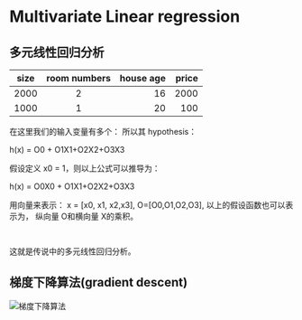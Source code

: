 
# Multivariate Linear regression

## 多元线性回归分析
| size        | room numbers    | house age  | price|
| ------------- |:-------------:| -----:|-----:|
| 2000      | 2 | 16 |2000|
| 1000      | 1 | 20 | 100 |
在这里我们的输入变量有多个：
所以其  hypothesis：

  h(x) = O0 + O1X1+O2X2+O3X3

 假设定义 x0 = 1，则以上公式可以推导为：

  h(x) = O0X0 + O1X1+O2X2+O3X3

  用向量来表示： x = [x0, x1, x2,x3], O=[O0,O1,O2,O3], 以上的假设函数也可以表示为， 纵向量 O和横向量 X的乘积。

  ```


  ```

  这就是传说中的多元线性回归分析。

  ## 梯度下降算法(gradient descent)
  ![梯度下降算法](https://d3c33hcgiwev3.cloudfront.net/imageAssetProxy.v1/MYm8uqafEeaZoQ7hPZtKqg_c974c2e2953662e9578b38c7b04591ed_Screenshot-2016-11-09-09.07.04.png?expiry=1479859200000&hmac=m1rnWAPwO1GhGJhQBgEL_fLR5ecy3PeYR0L4OnQMr7U)
